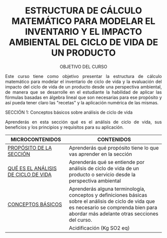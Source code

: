 

   <div align="center">
  
  <h1>ESTRUCTURA DE CÁLCULO MATEMÁTICO PARA MODELAR EL INVENTARIO Y EL IMPACTO AMBIENTAL DEL CICLO DE VIDA DE UN PRODUCTO </h1>
  
OBJETIVO DEL CURSO


 <div align="justify">
Este curso tiene como objetivo presentar la estructura de cálculo matemático para modelar el inventario de ciclo de vida y la evaluación del impacto del ciclo de vida de un producto desde una perspectiva ambiental, de manera que se desarrolle en el estudiante la habilidad de aplicar las fórmulas basadas en álgebra lineal que son necesarias para ese propósito y así pueda tener claro las "recetas" y la aplicación numérica de las mismas.</p>

SECCIÓN 1: Conceptos básicos sobre análisis de ciclo de vida</p>
Aprenderás en esta sección qué es el análisis de ciclo de vida, sus beneficios y los principios y requisitos para su aplicación.

| MICROCONTENIDOS                      | CONTENIDOS    | 
|-----------------------------------|-----------------------------|
| [PROPÓSITO DE LA SECCIÓN](https://github.com/jrchaconcito/REPOTEST/tree/main/Secci%C3%B3n01#11-prop%C3%B3sito-de-la-secci%C3%B3n)                        |  Aprenderás qué propósito tiene lo que vas aprender en la sección                                    
| [QUÉ ES EL ANÁLISIS DE CICLO DE VIDA](https://github.com/jrchaconcito/REPOTEST/tree/main/Secci%C3%B3n01#12-qu%C3%A9-es-el-an%C3%A1lisis-de-ciclo-de-vida-acv)                            | Aprenderás qué se entiende por análisis de ciclo de vida de un producto o servicio desde la perspectiva ambiental       |                                    
| [CONCEPTOS BÁSICOS](https://github.com/jrchaconcito/REPOTEST/tree/main/Secci%C3%B3n01#13-conceptos-b%C3%A1sicos)                     | Aprenderás alguna terminología, conceptos y definiciones básicas sobre el análisis de ciclo de vida que es necesario se comprenda bien para abordar más adelante otras secciones del curso.        |                          
| []()                 | Acidificación (Kg SO2 eq)   | 
</center>









